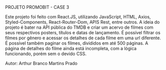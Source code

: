 PROJETO PROMOBIT - CASE 3

Este projeto foi feito com React.JS, utilizando JavaScript, HTML, Axios, Styled-Components, React-Router-Dom, APIS Rest, entre outros. 
A ideia do projeto é bater na API pública do TMDB e criar um acervo de filmes com seus respectivos posters, títulos e datas de lançamento. É possível filtrar os filmes por gênero e acessar os detalhes de cada filme em uma url diferente.
É possível também paginar os filmes, divididos em até 500 páginas. 
A página de detalhes do filme ainda está incompleta, com a lógica funcionando, porém sem o devido CSS.

Autor:
Arthur Branco Martins Prado

